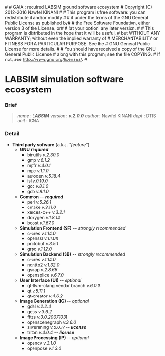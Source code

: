 \#
\# GAIA : required LABSIM ground software ecosystem
\# Copyright (C) 2012-2016  Nawfel KINANI
\#
\# This program is free software: you can redistribute it and/or modify #
\# it under the terms of the GNU General Public License as published by#
\# the Free Software Foundation, either version 3 of the License, or#
\# (at your option) any later version.
\#
\# This program is distributed in the hope that it will be useful,
\# but WITHOUT ANY WARRANTY; without even the implied warranty of
\# MERCHANTABILITY or FITNESS FOR A PARTICULAR PURPOSE.  See the
\# GNU General Public License for more details.
\#
\# You should have received a copy of the GNU General Public License
\# along with this program; see the file COPYING.
\# If not, see <http://www.gnu.org/licenses/>.
\#

# LABSIM simulation software ecosystem

### Brief

> *name* : ***LABSIM***
> *version* : ***v.2.0.0*** 
> *author* : Nawfel KINANI
> *dept* : DTIS
> *unit* : ICNA

### Detail

- **Third party sofware** (a.k.a. *"feature"*)
    - **GNU** ***required***
    	- binutils *v.2.30.0*
       - gmp *v.6.1.2*
       - mpfr *v.4.0.1*
       - mpc *v.1.1.0*
       - autogen *v.5.18.4*
       - isl *v.0.19.0*
       - gcc *v.8.1.0*
       - gdb *v.8.1.0*
    - **Common** -- ***required***
       - perl *v.5.26.1*
       - cmake *v.3.11.0*
       - xerces-c++ *v.3.2.1*
       - doxygen *v.1.8.14*
       - boost *v.1.67.0*
    - **Simulation Frontend (SF)** -- *strongly recommended*
       - c-ares *v.1.14.0*
       - openssl *v.1.1.0h*
       - protobuf *v.3.5.1*
		- grpc *v.1.12.0*
    - **Simulation Backend (SB)** -- *strongly recommended*
       - c-ares *v.1.14.0*
       - nghttp2 *v.1.32.0*
       - gsoap *v.2.8.66*
       - opensplice *v.6.7.0*
    - **User Interface (UI)** -- *optional*
       - qt-llvm-clang vendor branch *v.6.0.0*
       - qt *v.5.11.1*
       - qt-creator *v.4.6.2*
    - **Image Generation (IG)** -- *optional*
       - gdal *v.2.2.4*
    	- geos *v.3.6.2*
       - fftss *v.3.0.20071031*
       - openscenegraph *v.3.6.0*
       - silverlining *v.5.0.17* -- ***license***
       - triton *v.4.0.4* -- ***license*** 
    -  **Image Processing (IP)** -- *optional*
       - opencv *v.3.1.0*
       - openpose *v.1.3.0*
